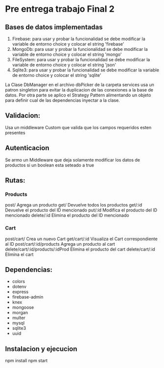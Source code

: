 # Pre entrega trabajo Final 2

## Bases de datos implementadas

1. Firebase: para usar y probar la funcionalidad se debe modificar la variable de entorno choice y colocar el string 'firebase'
2. MongoDb: para usar y probar la funcionalidad se debe modificar la variable de entorno choice y colocar el string 'mongo'
3. FileSystem: para usar y probar la funcionalidad se debe modificar la variable de entorno choice y colocar el string 'json'
4. Sqlite3: para usar y probar la funcionalidad se debe modificar la variable de entorno choice y colocar el string 'sqlite'

La Clase DbManager en el archivo dbPicker de la carpeta services usa un patron singleton para evitar la duplicacion de las conexiones a la base de datos.
Por otra parte se aplico el Strategy Pattern alimentando un objeto para definir cual de las dependencias inyectar a la clase.

## Validacion:

Usa un middleware Custom que valida que los campos requeridos esten presentes

## Autenticacion

Se armo un Middleware que deja solamente modificar los datos de productos si un boolean esta seteado a true

## Rutas:

### Products

post/ Agrega un producto
get/ Devuelve todos los productos
get/:id Devuelve el producto del ID mencionado
put/:id Modifica el producto del ID mencionado
delete/:id Elimina el producto del ID mencionado

### Cart

post/cart/ Crea un nuevo Cart
get/cart/:id Visualiza el Cart correspondiente al ID
post/cart/:id/products Agrega un producto al cart
delete/cart/:id/products/:idProd Elimina el producto del cart
delete/cart/:id Elimina el cart

## Dependencias:

- colors
- dotenv
- express
- firebase-admin
- knex
- mongoose
- morgan
- multer
- mysql
- sqlite3
- uuid

## Instalacion y ejecucion

npm install
npm start
